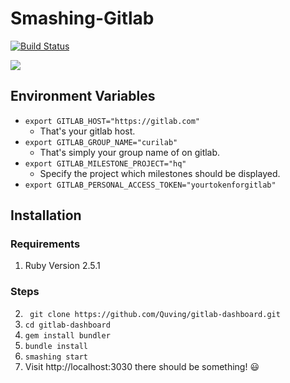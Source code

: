 # Smashing-Gitlab

[![Build Status](https://drone.quving.com/api/badges/Quving/gitlab-dashboard/status.svg)](https://drone.quving.com/Quving/gitlab-dashboard)

![](https://i.imgur.com/8h71zu1.png)

## Environment Variables
- ``` export GITLAB_HOST="https://gitlab.com" ```
    - That's your gitlab host.
- ``` export GITLAB_GROUP_NAME="curilab" ```
    - That's simply your group name of on gitlab.
- ``` export GITLAB_MILESTONE_PROJECT="hq" ```
    - Specify the project which milestones should be displayed.
- ``` export GITLAB_PERSONAL_ACCESS_TOKEN="yourtokenforgitlab" ```



## Installation

### Requirements
1. Ruby Version 2.5.1


### Steps
2. ``` git clone https://github.com/Quving/gitlab-dashboard.git```
3. ``` cd gitlab-dashboard ```
4. ``` gem install bundler ```
5. ``` bundle install ```
6. ``` smashing start ```
7. Visit http://localhost:3030 there should be something! :smiley: 



